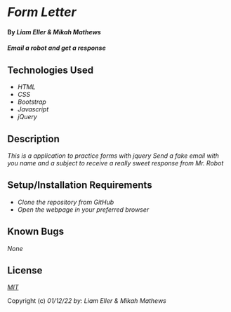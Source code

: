 # _Form Letter_

#### By _**Liam Eller & Mikah Mathews**_

#### _Email a robot and get a response_

## Technologies Used

* _HTML_
* _CSS_
* _Bootstrap_
* _Javascript_
* _jQuery_

## Description

_This is a application to practice forms with jquery_
_Send a fake email with you name and a subject to receive a really sweet response from Mr. Robot_

## Setup/Installation Requirements

* _Clone the repository from GitHub_
* _Open the webpage in your preferred browser_

## Known Bugs

_None_

## License

_[MIT](https://opensource.org/licenses/MIT)_

Copyright (c) _01/12/22_ _by: Liam Eller & Mikah Mathews_